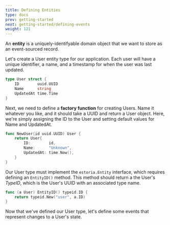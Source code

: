 ```yaml
---
title: Defining Entities
type: docs
prev: getting-started
next: getting-started/defining-events
weight: 121
---
```


An **entity** is a uniquely-identifyable domain object that we want to store as an event-sourced record.

Let's create a User entity type for our application. Each user will have a unique identifier, a name, and a timestamp for when the user was last updated.

```go
type User struct {
	ID        uuid.UUID
	Name      string
	UpdatedAt time.Time
}
```

Next, we need to define a **factory function** for creating Users. Name it whatever you like, and it should take a UUID and return a User object. Here, we're simply assigning the ID to the User and setting default values for Name and UpdatedAt.

```go
func NewUser(id uuid.UUID) User {
	return User{
		ID:        id,
		Name:      "Unknown",
		UpdatedAt: time.Now(),
	}
}
```

Our User type must implement the `estoria.Entity` interface, which requires defining an `EntityID()` method. This method should return a the User's _TypeID_, which is the User's UUID with an associated type name.

```go
func (a User) EntityID() typeid.ID {
	return typeid.New("user", a.ID)
}
```

Now that we've defined our User type, let's define some events that represent changes to a User's state.
